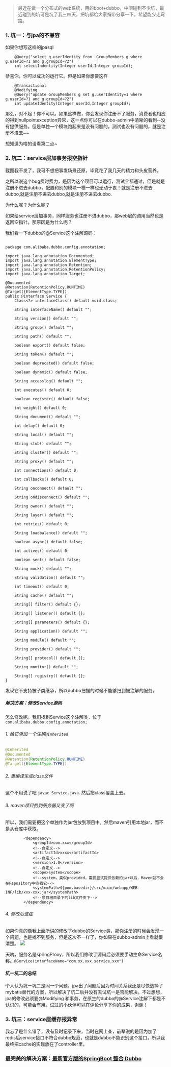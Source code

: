 >最近在做一个分布式的web系统，用的boot+dubbo，中间碰到不少坑，最近碰到的坑可是坑了我三四天，把坑都给大家捎带分享一下，希望能少走弯路。

###   1. 坑一：与jpa的不兼容

如果你想写这样的jpasql
```
    @Query("select g.userIdentity from  GroupMembers g where g.userId=?1 and g.groupId=?2")
    int selectIndentity(Integer userId,Integer groupId);
```
恭喜你，你可以成功的运行它。但是如果你想要这样
```
    @Transactional
    @Modifying
    @Query("update GroupMembers g set g.userIdentity=1 where g.userId=?1 and g.groupId=?2")
    int updateIdentity(Integer userId,Integer groupId);
```
那么，对不起！你不可以。如果这样做，你会发现你注册不了服务，消费者也相应的得到nullpointexception异常，这一点你可以在dubbo-admin中清晰的看到--没有提供服务。但是单独一个模块跑起来是没有问题的，测试也没有问题的，就是注册不进去~~

想知道为啥的请看第二点~

###   2. 坑二：service层加事务报空指针
截图我不发了，我可不想把事发场景还原，毕竟花了我几天的精力和头皮营养。

之所以说这个bug费时费力，是因为这个项目可以运行，测试全都通过，但是就是注册不进去dubbo，配置和别的模块一模一样也无动于衷！就是注册不进去dubbo,就是注册不进去dubbo,就是注册不进去dubbo.

为什么呢？为什么呢？

如果给service层加事务，同样服务也注册不进dubbo，那web层的调用当然也是返回空指针。那原因是为什么呢？

我们看一下dubbo的@Service这个注解源码：

```

package com.alibaba.dubbo.config.annotation;

import java.lang.annotation.Documented;
import java.lang.annotation.ElementType;
import java.lang.annotation.Retention;
import java.lang.annotation.RetentionPolicy;
import java.lang.annotation.Target;

@Documented
@Retention(RetentionPolicy.RUNTIME)
@Target({ElementType.TYPE})
public @interface Service {
    Class<?> interfaceClass() default void.class;

    String interfaceName() default "";

    String version() default "";

    String group() default "";

    String path() default "";

    boolean export() default false;

    String token() default "";

    boolean deprecated() default false;

    boolean dynamic() default false;

    String accesslog() default "";

    int executes() default 0;

    boolean register() default false;

    int weight() default 0;

    String document() default "";

    int delay() default 0;

    String local() default "";

    String stub() default "";

    String cluster() default "";

    String proxy() default "";

    int connections() default 0;

    int callbacks() default 0;

    String onconnect() default "";

    String ondisconnect() default "";

    String owner() default "";

    String layer() default "";

    int retries() default 0;

    String loadbalance() default "";

    boolean async() default false;

    int actives() default 0;

    boolean sent() default false;

    String mock() default "";

    String validation() default "";

    int timeout() default 0;

    String cache() default "";

    String[] filter() default {};

    String[] listener() default {};

    String[] parameters() default {};

    String application() default "";

    String module() default "";

    String provider() default "";

    String[] protocol() default {};

    String monitor() default "";

    String[] registry() default {};
}

```

发现它不支持被子类继承，所以dubbo扫描的时候不能够扫到被注解的服务。

#####    解决方案：修改Service源码
怎么修改呢。我们找到Service这个注解类，位于`com.alibaba.dubbo.config.annotation;` 
######   1. 给它添加一个注解`@Inherited`
```java
@Inherited
@Documented
@Retention(RetentionPolicy.RUNTIME)
@Target({ElementType.TYPE})
```
######   2. 重编译生成class文件
这个不用说了吧  `javac Service.java`.
然后把class覆盖上去。

######   3. maven项目扔到服务器又变了啊

所以，我们需要把这个单独作为jar包放到项目中。然后maven引用本地jar，而不是从仓库中获取。
```
        <dependency>
            <groupId>com.xxx</groupId>
            <!--自定义-->
            <artifactId>xxxx</artifactId>
            <!--自定义-->
            <version>1.0</version>
            <!--自定义-->
            <scope>system</scope>
            <!--system，类似provided，需要显式提供依赖的jar以后，Maven就不会在Repository中查找它-->
            <systemPath>${pom.basedir}/src/main/webapp/WEB-INF/lib/xxx-xxx.jar</systemPath>
            <!--项目根目录下的lib文件夹下-->
        </dependency>
```
######   4. 修改后遗症
如果你真的像我上面所讲的修改了dubbo的Service类，那你注册的时候会发现一个问题，也是找不到服务，但是这次不一样了，你如果在dubbo-admin上看就很清楚。
![](https://upload-images.jianshu.io/upload_images/5786888-5805391f30411c02.png?imageMogr2/auto-orient/strip%7CimageView2/2/w/1240)

天呐，服务名是springProxy，所以我们修改了源码后必须要手动生命Service名称。`@Service(interfaceName="com.xx.xxx.service.xxx")`



####    坑一坑二的总结
个人认为坑一坑二是同一个问题，jpa出了问题后因为时间关系我还是尽快选择了mybatis替代的方案，所以解决了坑二后并没有去试坑一是否能解决。不过想想，jpa的修改必须要@Modifying 和事务，在原生的dubbo的@Service注解下都是不认识的，可能会有用。试过的小伙伴可以在评论分享下你的成果，谢谢！


###   3. 坑三：service层缓存报异常

我忘了是什么错了，没有及时记录下来，当时在网上查，前辈说的是因为加了redis后service接口不符合dubbo规范，也就是dubbo不能识别这个接口，所以我最终把cache的实现放在了controller里。


###   最完美的解决方案：[最新官方版的SpringBoot 整合 Dubbo](https://www.jianshu.com/p/b462b8cb99ce)
